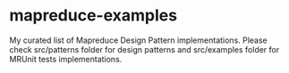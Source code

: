 # mapreduce-examples

My curated list of Mapreduce Design Pattern implementations. Please check src/patterns folder for design patterns and src/examples folder for MRUnit tests implementations.
